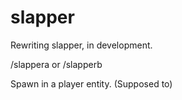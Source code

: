 # slapper
Rewriting slapper, in development.

/slappera or /slapperb

Spawn in a player entity. (Supposed to)
